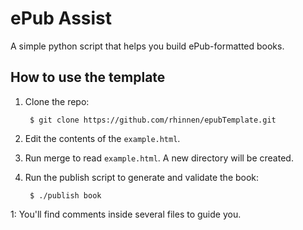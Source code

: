 ePub Assist
================

A simple python script that helps you build ePub-formatted books.

## How to use the template

1. Clone the repo:

        $ git clone https://github.com/rhinnen/epubTemplate.git

2. Edit the contents of the ``example.html``.

3. Run merge to read ``example.html``. A new directory will be created.

3. Run the publish script to generate and validate the book:

        $ ./publish book

1: You'll find comments inside several files to guide you.
